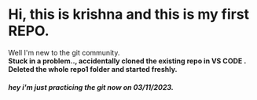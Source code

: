 # Hi, this is krishna and this is my first REPO.<br>
Well I'm new to the git community.
<br> <b> Stuck in a problem.., accidentally cloned the existing repo in VS CODE . Deleted the whole repo1 folder and started freshly.</b>
<h5>hey i'm just practicing the git now on 03/11/2023.</h5>